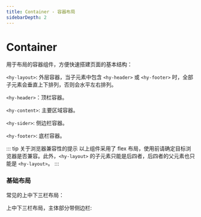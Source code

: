 ```yaml
---
title: Container - 容器布局
sidebarDepth: 2
---
```


# Container

用于布局的容器组件，方便快速搭建页面的基本结构：

`<hy-layout>`: 外层容器，当子元素中包含 `<hy-header>` 或 `<hy-footer>` 时，全部子元素会垂直上下排列，否则会水平左右排列。

`<hy-header>`：顶栏容器。

`<hy-content>`: 主要区域容器。

`<hy-sider>`: 侧边栏容器。

`<hy-footer>`: 底栏容器。

::: tip 关于浏览器兼容性的提示
以上组件采用了 flex 布局，使用前请确定目标浏览器是否兼容。此外，`<hy-layout>` 的子元素只能是后四者，后四者的父元素也只能是 `<hy-layout>`。
:::

### 基础布局

常见的上中下三栏布局：

<ClientOnly><container-demo></container-demo></ClientOnly>

上中下三栏布局，主体部分带侧边栏:

<ClientOnly><container-demo2></container-demo2></ClientOnly>
